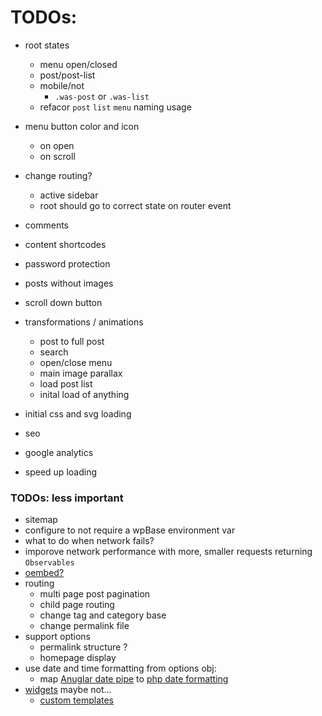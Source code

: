 # TODOs:
- root states
	- menu open/closed
	- post/post-list 
	- mobile/not
		- `.was-post` or `.was-list`
	- refacor `post` `list` `menu` naming usage
- menu button color and icon
	- on open
	- on scroll
- change routing?
	- active sidebar
	- root should go to correct state on router event

- comments
- content shortcodes
- password protection
- posts without images
- scroll down button

- transformations / animations
	- post to full post
	- search
	- open/close menu
	- main image parallax
	- load post list
	- inital load of anything

- initial css and svg loading

- seo
- google analytics
- speed up loading




### TODOs: less important
- sitemap
- configure to not require a wpBase environment var
- what to do when network fails?
- imporove network performance with more, smaller requests returning `Observables`
- [oembed?](https://codex.wordpress.org/Embeds)
- routing
  - multi page post pagination
  - child page routing
  - change tag and category base
  - change permalink file
- support options
    - permalink structure ?
    - homepage display
- use date and time formatting from options obj:
    - map [Anuglar date pipe](https://angular.io/api/common/DatePipe) to [php date formatting](https://codex.wordpress.org/Formatting_Date_and_Time)
- [widgets](https://wordpress.org/plugins/wp-rest-api-sidebars/) maybe not...
    - [custom templates](https://wordpress.stackexchange.com/questions/97411/code-for-recent-posts-widget)
